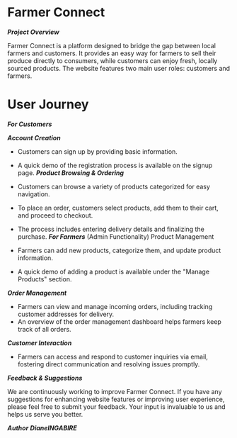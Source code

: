 # Farmer Connect

***Project Overview***

Farmer Connect is a platform designed to bridge the gap between local farmers and customers. It provides an easy way for farmers to sell their produce directly to consumers, while customers can enjoy fresh, locally sourced products. The website features two main user roles: customers and farmers.

# User Journey

***For Customers***

***Account Creation***

- Customers can sign up by providing basic information.
- A quick demo of the registration process is available on the signup page.
***Product Browsing & Ordering***
- Customers can browse a variety of products categorized for easy navigation.
- To place an order, customers select products, add them to their cart, and proceed to checkout.
- The process includes entering delivery details and finalizing the purchase.
***For Farmers*** (Admin Functionality)
Product Management

- Farmers can add new products, categorize them, and update product information.
- A quick demo of adding a product is available under the "Manage Products" section.

***Order Management***
- Farmers can view and manage incoming orders, including tracking customer addresses for delivery.
- An overview of the order management dashboard helps farmers keep track of all orders.

***Customer Interaction***

- Farmers can access and respond to customer inquiries via email, fostering direct communication and resolving issues promptly.

***Feedback & Suggestions***

We are continuously working to improve Farmer Connect. If you have any suggestions for enhancing website features or improving user experience, please feel free to submit your feedback. Your input is invaluable to us and helps us serve you better.

***Author***
***DianeINGABIRE***